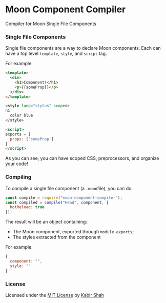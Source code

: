 # Moon Component Compiler

Compiler for Moon Single File Components

### Single File Components

Single file components are a way to declare Moon components. Each can have a top level `template`, `style`, and `script` tag.

For example:

```html
<template>
  <div>
    <h1>Component!</h1>
    <p>{{someProp}}</p>
  </div>
</template>

<style lang="stylus" scoped>
h1
  color blue
</style>

<script>
exports = {
  props: ['someProp']
}
</script>
```

As you can see, you can have scoped CSS, preprocessors, and organize your code!

### Compiling

To compile a single file component (a `.moon`file), you can do:

```js
const compile = require("moon-component-compiler");
const compiled = compile("Head", component, {
  hotReload: true
});
```

The result will be an object containing:

* The Moon component, exported through `module.exports`;
* The styles extracted from the component

For example:

```js
{
  component: "",
  style: ""
}
```

### License

Licensed under the [MIT License](https://kingpixil.github.io/license) by [Kabir Shah](https://kabir.ml)
